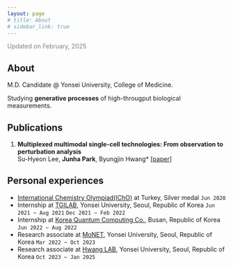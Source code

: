 ```yaml
---
layout: page
# title: About
# sidebar_link: true
---
```


<span style="color:grey">Updated on February, 2025</span>

## About

M.D. Candidate @ Yonsei University, College of Medicine.

Studying **generative processes** of high-througput biological measurements.

## Publications
1. **Multiplexed multimodal single-cell technologies: From observation to perturbation analysis** <br/> Su-Hyeon Lee, **Junha Park**, Byungjin Hwang* [[paper]](https://doi.org/10.1016/j.mocell.2024.100147)

## Personal experiences
- [International Chemistry Olympiad(IChO)](https://icho2020.tubitak.gov.tr/) at Turkey, Silver medal `Jun 2020`
- Internship at [TGILAB](https://www.tgilab.org/), Yonsei University, Seoul, Republic of Korea `Jun 2021 ~ Aug 2021` `Dec 2021 ~ Feb 2022`
- Internship at [Korea Quantum Computing Co.](https://www.kqchub.com/), Busan, Republic of Korea `Jun 2022 ~ Aug 2022`
- Research associate at [MoNET](http://neuroimage.yonsei.ac.kr/), Yonsei University, Seoul, Republic of Korea `Mar 2022 ~ Oct 2023`
- Research associate at [Hwang LAB](https://sites.google.com/view/bhwanglabyonsei/), Yonsei University, Seoul, Republic of Korea `Oct 2023 ~ Jan 2025`
